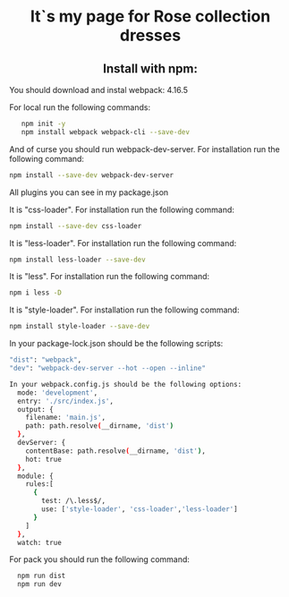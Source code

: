 <h1 align="center">It`s my page for Rose collection dresses</h1>

<h2 align="center">Install with npm:</h2>

You should download and instal webpack: 4.16.5

For local run the following commands:
```bash
   npm init -y
   npm install webpack webpack-cli --save-dev
```

And of curse you should run webpack-dev-server. For installation run the following command:
```bash
npm install --save-dev webpack-dev-server
```

All plugins you can see in my package.json

It is "css-loader". For installation run the following command:
```bash
npm install --save-dev css-loader
```
It is "less-loader". For installation run the following command:
```bash
npm install less-loader --save-dev
```

It is "less". For installation run the following command:
```bash
npm i less -D
```

It is "style-loader". For installation run the following command:
```bash
npm install style-loader --save-dev
```

In your package-lock.json should be the following scripts:
```bash
"dist": "webpack",
"dev": "webpack-dev-server --hot --open --inline"

In your webpack.config.js should be the following options:
  mode: 'development',
  entry: './src/index.js',
  output: {
    filename: 'main.js',
    path: path.resolve(__dirname, 'dist')
  },
  devServer: {
    contentBase: path.resolve(__dirname, 'dist'),
    hot: true
  },
  module: {
    rules:[
      {
        test: /\.less$/,
        use: ['style-loader', 'css-loader','less-loader']
      }
    ]
  },
  watch: true
```

  For pack you should run the following command:
```bash
  npm run dist
  npm run dev
```